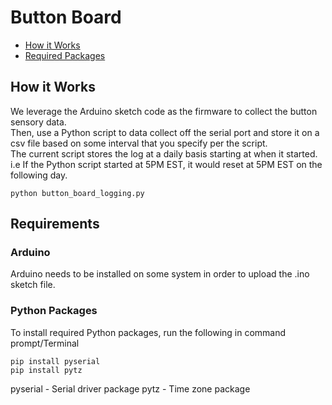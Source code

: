 # Button Board
- [How it Works](#How-it-Works)
- [Required Packages](#Required-Packages)

## How it Works
We leverage the Arduino sketch code as the firmware to collect the button sensory data.\
Then, use a Python script to data collect off the serial port and store it on a csv file 
based on some interval that you specify per the script.\
The current script stores the log at a daily basis starting at when it started.\
i.e If the Python script started at 5PM EST, it would reset at 5PM EST on the following day.
```
python button_board_logging.py
```

## Requirements

### Arduino 
Arduino needs to be installed on some system in order to upload the .ino sketch file.

### Python Packages
To install required Python packages, run the following in command prompt/Terminal
```
pip install pyserial
pip install pytz 
```
pyserial - Serial driver package
pytz - Time zone package